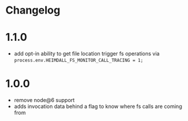 # Changelog

# 1.1.0

- add opt-in ability to get file location trigger fs operations via `process.env.HEIMDALL_FS_MONITOR_CALL_TRACING = 1;
`
# 1.0.0

- remove node@6 support
- adds invocation data behind a flag to know where fs calls are coming from
